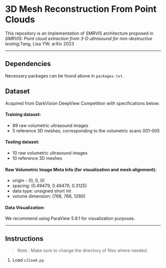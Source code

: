 # 3D Mesh Reconstruction From Point Clouds
This repository is an implementation of SMRVIS architecture proposed in _SMRVIS: Point cloud extraction from 3-D ultrasound for non-destructive testing_;Tang, Lisa YW; arXiv 2023

---

## Dependencies
Necessary packages can be found above in `packages.txt`.

## Dataset
Acquired from DarkVision DeepView Competition with specifications below:
#### Training dataset:
* 89 raw volumetric ultrasound images
* 5 reference 3D meshes, corresponding to the volumetric scans 001-005


#### Testing dataset:
* 10 raw volumetric ultrasound images
* 10 reference 3D meshes


#### Raw Volumetric Image Meta Info (for visualization and mesh alignment):
* origin - (0, 0, 0)
* spacing: (0.49479, 0.49479, 0.3125)
* data type: unsigned short int
* volume dimension: (768, 768, 1280)


#### Data Visualization:
We recommend using ParaView 5.9.1 for visualization purposes.

---

## Instructions
> Note : Make sure to change the directory of files where needed.
1. Load `c1load.py`.
